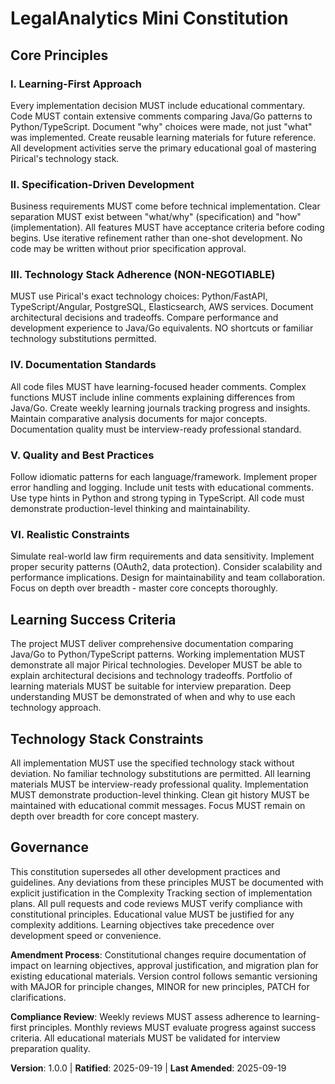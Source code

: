 <!--
SYNC IMPACT REPORT:
Version change: [new constitution] → 1.0.0 (initial version)
Modified principles: Initial creation of 6 learning-focused principles
Added sections: Learning Success Criteria, Technology Stack Constraints
Removed sections: None (initial creation)
Templates requiring updates:
  ✅ plan-template.md - Constitution Check references aligned
  ✅ spec-template.md - Requirements alignment verified
  ✅ tasks-template.md - Task categorization aligned
Follow-up TODOs: None - all placeholders filled
-->

# LegalAnalytics Mini Constitution

## Core Principles

### I. Learning-First Approach
Every implementation decision MUST include educational commentary. Code MUST contain extensive comments comparing Java/Go patterns to Python/TypeScript. Document "why" choices were made, not just "what" was implemented. Create reusable learning materials for future reference. All development activities serve the primary educational goal of mastering Pirical's technology stack.

### II. Specification-Driven Development
Business requirements MUST come before technical implementation. Clear separation MUST exist between "what/why" (specification) and "how" (implementation). All features MUST have acceptance criteria before coding begins. Use iterative refinement rather than one-shot development. No code may be written without prior specification approval.

### III. Technology Stack Adherence (NON-NEGOTIABLE)
MUST use Pirical's exact technology choices: Python/FastAPI, TypeScript/Angular, PostgreSQL, Elasticsearch, AWS services. Document architectural decisions and tradeoffs. Compare performance and development experience to Java/Go equivalents. NO shortcuts or familiar technology substitutions permitted.

### IV. Documentation Standards
All code files MUST have learning-focused header comments. Complex functions MUST include inline comments explaining differences from Java/Go. Create weekly learning journals tracking progress and insights. Maintain comparative analysis documents for major concepts. Documentation quality must be interview-ready professional standard.

### V. Quality and Best Practices
Follow idiomatic patterns for each language/framework. Implement proper error handling and logging. Include unit tests with educational comments. Use type hints in Python and strong typing in TypeScript. All code must demonstrate production-level thinking and maintainability.

### VI. Realistic Constraints
Simulate real-world law firm requirements and data sensitivity. Implement proper security patterns (OAuth2, data protection). Consider scalability and performance implications. Design for maintainability and team collaboration. Focus on depth over breadth - master core concepts thoroughly.

## Learning Success Criteria

The project MUST deliver comprehensive documentation comparing Java/Go to Python/TypeScript patterns. Working implementation MUST demonstrate all major Pirical technologies. Developer MUST be able to explain architectural decisions and technology tradeoffs. Portfolio of learning materials MUST be suitable for interview preparation. Deep understanding MUST be demonstrated of when and why to use each technology approach.

## Technology Stack Constraints

All implementation MUST use the specified technology stack without deviation. No familiar technology substitutions are permitted. All learning materials MUST be interview-ready professional quality. Implementation MUST demonstrate production-level thinking. Clean git history MUST be maintained with educational commit messages. Focus MUST remain on depth over breadth for core concept mastery.

## Governance

This constitution supersedes all other development practices and guidelines. Any deviations from these principles MUST be documented with explicit justification in the Complexity Tracking section of implementation plans. All pull requests and code reviews MUST verify compliance with constitutional principles. Educational value MUST be justified for any complexity additions. Learning objectives take precedence over development speed or convenience.

**Amendment Process**: Constitutional changes require documentation of impact on learning objectives, approval justification, and migration plan for existing educational materials. Version control follows semantic versioning with MAJOR for principle changes, MINOR for new principles, PATCH for clarifications.

**Compliance Review**: Weekly reviews MUST assess adherence to learning-first principles. Monthly reviews MUST evaluate progress against success criteria. All educational materials MUST be validated for interview preparation quality.

**Version**: 1.0.0 | **Ratified**: 2025-09-19 | **Last Amended**: 2025-09-19